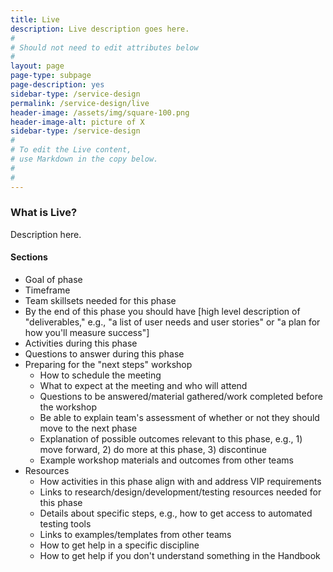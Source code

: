 ```yaml
---
title: Live
description: Live description goes here.
#
# Should not need to edit attributes below
#
layout: page
page-type: subpage
page-description: yes
sidebar-type: /service-design
permalink: /service-design/live
header-image: /assets/img/square-100.png
header-image-alt: picture of X
sidebar-type: /service-design
#
# To edit the Live content,
# use Markdown in the copy below.
#
#
---
```


### What is Live?

Description here.

#### Sections

* Goal of phase
* Timeframe
* Team skillsets needed for this phase
* By the end of this phase you should have [high level description of "deliverables," e.g., "a list of user needs and user stories" or "a plan for how you'll measure success"]
* Activities during this phase
* Questions to answer during this phase
* Preparing for the "next steps" workshop
  * How to schedule the meeting
  * What to expect at the meeting and who will attend
  * Questions to be answered/material gathered/work completed before the workshop
  * Be able to explain team's assessment of whether or not they should move to the next phase
  * Explanation of possible outcomes relevant to this phase, e.g., 1) move forward, 2) do more at this phase, 3) discontinue
  * Example workshop materials and outcomes from other teams
* Resources
  * How activities in this phase align with and address VIP requirements
  * Links to research/design/development/testing resources needed for this phase
  * Details about specific steps, e.g., how to get access to automated testing tools
  * Links to examples/templates from other teams
  * How to get help in a specific discipline
  * How to get help if you don't understand something in the Handbook

